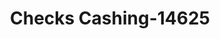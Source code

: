 ---
f_zip-code: 92675
f_state-code: CA
title: Checks Cashing-14625
f_phone: 949-366-0803
f_city-only: San Juan Capistrano
f_address: San Juan Capistrano San Juan Capistrano
f_location-unique-id: '14625'
slug: checks-cashing-14625
updated-on: '2024-05-30T13:46:58.046Z'
created-on: '2024-05-30T13:36:59.803Z'
published-on: '2024-05-30T13:54:32.469Z'
f_city-state: cms/city/san-juan-capistrano-ca.md
f_company: cms/company/checks-cashing.md
f_state: cms/state/california.md
layout: '[payday-loan].html'
tags: payday-loan
---
